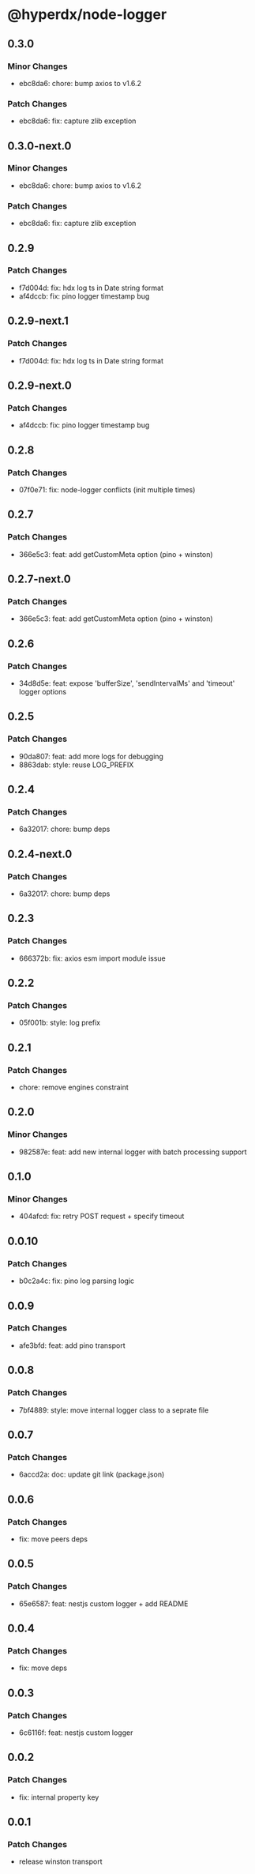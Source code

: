 # @hyperdx/node-logger

## 0.3.0

### Minor Changes

- ebc8da6: chore: bump axios to v1.6.2

### Patch Changes

- ebc8da6: fix: capture zlib exception

## 0.3.0-next.0

### Minor Changes

- ebc8da6: chore: bump axios to v1.6.2

### Patch Changes

- ebc8da6: fix: capture zlib exception

## 0.2.9

### Patch Changes

- f7d004d: fix: hdx log ts in Date string format
- af4dccb: fix: pino logger timestamp bug

## 0.2.9-next.1

### Patch Changes

- f7d004d: fix: hdx log ts in Date string format

## 0.2.9-next.0

### Patch Changes

- af4dccb: fix: pino logger timestamp bug

## 0.2.8

### Patch Changes

- 07f0e71: fix: node-logger conflicts (init multiple times)

## 0.2.7

### Patch Changes

- 366e5c3: feat: add getCustomMeta option (pino + winston)

## 0.2.7-next.0

### Patch Changes

- 366e5c3: feat: add getCustomMeta option (pino + winston)

## 0.2.6

### Patch Changes

- 34d8d5e: feat: expose 'bufferSize', 'sendIntervalMs' and 'timeout' logger options

## 0.2.5

### Patch Changes

- 90da807: feat: add more logs for debugging
- 8863dab: style: reuse LOG_PREFIX

## 0.2.4

### Patch Changes

- 6a32017: chore: bump deps

## 0.2.4-next.0

### Patch Changes

- 6a32017: chore: bump deps

## 0.2.3

### Patch Changes

- 666372b: fix: axios esm import module issue

## 0.2.2

### Patch Changes

- 05f001b: style: log prefix

## 0.2.1

### Patch Changes

- chore: remove engines constraint

## 0.2.0

### Minor Changes

- 982587e: feat: add new internal logger with batch processing support

## 0.1.0

### Minor Changes

- 404afcd: fix: retry POST request + specify timeout

## 0.0.10

### Patch Changes

- b0c2a4c: fix: pino log parsing logic

## 0.0.9

### Patch Changes

- afe3bfd: feat: add pino transport

## 0.0.8

### Patch Changes

- 7bf4889: style: move internal logger class to a seprate file

## 0.0.7

### Patch Changes

- 6accd2a: doc: update git link (package.json)

## 0.0.6

### Patch Changes

- fix: move peers deps

## 0.0.5

### Patch Changes

- 65e6587: feat: nestjs custom logger + add README

## 0.0.4

### Patch Changes

- fix: move deps

## 0.0.3

### Patch Changes

- 6c6116f: feat: nestjs custom logger

## 0.0.2

### Patch Changes

- fix: internal property key

## 0.0.1

### Patch Changes

- release winston transport
